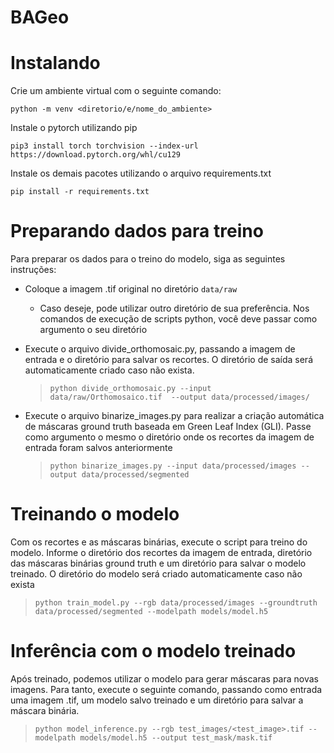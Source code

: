 # BAGeo

# Instalando

Crie um ambiente virtual com o seguinte comando:

`python -m venv <diretorio/e/nome_do_ambiente>`

Instale o pytorch utilizando pip

`pip3 install torch torchvision --index-url https://download.pytorch.org/whl/cu129`

Instale os demais pacotes utilizando o arquivo requirements.txt

`pip install -r requirements.txt`

# Preparando dados para treino

Para preparar os dados para o treino do modelo, siga as seguintes instruções:
- Coloque a imagem .tif original no diretório `data/raw`
    - Caso deseje, pode utilizar outro diretório de sua preferência. Nos comandos de execução de scripts python, você deve passar como argumento o seu diretório
- Execute o arquivo divide_orthomosaic.py, passando a imagem de entrada e o diretório para salvar os recortes. O diretório de saída será automaticamente criado caso não exista.

    > `python divide_orthomosaic.py --input data/raw/Orthomosaico.tif  --output data/processed/images/ `
- Execute o arquivo binarize_images.py para realizar a criação automática de máscaras ground truth baseada em Green Leaf Index (GLI). Passe como argumento o mesmo o diretório onde os recortes da imagem de entrada foram salvos anteriormente
 
    > `python binarize_images.py --input data/processed/images --output data/processed/segmented`

# Treinando o modelo
Com os recortes e as máscaras binárias, execute o script para treino do modelo. Informe o diretório dos recortes da imagem de entrada, diretório das máscaras binárias ground truth e um diretório para salvar o modelo treinado. O diretório do modelo será criado automaticamente caso não exista

> `python train_model.py --rgb data/processed/images --groundtruth data/processed/segmented --modelpath models/model.h5` 

# Inferência com o modelo treinado
Após treinado, podemos utilizar o modelo para gerar máscaras para novas imagens. Para tanto, execute o seguinte comando, passando como entrada uma imagem .tif, um modelo salvo treinado e um diretório para salvar a máscara binária. 

> `python model_inference.py --rgb test_images/<test_image>.tif --modelpath models/model.h5 --output test_mask/mask.tif`

